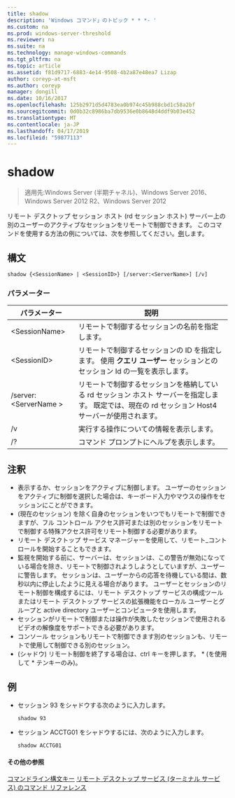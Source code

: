 ```yaml
---
title: shadow
description: 'Windows コマンド」のトピック * * *- '
ms.custom: na
ms.prod: windows-server-threshold
ms.reviewer: na
ms.suite: na
ms.technology: manage-windows-commands
ms.tgt_pltfrm: na
ms.topic: article
ms.assetid: f81d9717-6883-4e14-9508-4b2a87e48ea7 Lizap
author: coreyp-at-msft
ms.author: coreyp
manager: dongill
ms.date: 10/16/2017
ms.openlocfilehash: 125b2971d5d4783ea0b974c45b988cbd1c58a2bf
ms.sourcegitcommit: 0d0b32c8986ba7db9536e0b8648d4ddf9b03e452
ms.translationtype: MT
ms.contentlocale: ja-JP
ms.lasthandoff: 04/17/2019
ms.locfileid: "59877113"
---
```

# <a name="shadow"></a>shadow

>適用先:Windows Server (半期チャネル)、Windows Server 2016、Windows Server 2012 R2、Windows Server 2012

リモート デスクトップ セッション ホスト (rd セッション ホスト) サーバー上の別のユーザーのアクティブなセッションをリモートで制御できます。
このコマンドを使用する方法の例については、次を参照してください。[例](#BKMK_examples)します。

## <a name="syntax"></a>構文
```
shadow {<SessionName> | <SessionID>} [/server:<ServerName>] [/v]
```

### <a name="parameters"></a>パラメーター
|パラメーター|説明|
|-------|--------|
|\<SessionName>|リモートで制御するセッションの名前を指定します。|
|\<SessionID>|リモートで制御するセッションの ID を指定します。 使用 **クエリ ユーザー** セッションとのセッション Id の一覧を表示します。|
|/server:\<ServerName >|リモートで制御するセッションを格納している rd セッション ホスト サーバーを指定します。 既定では、現在の rd セッション Host4 サーバーが使用されます。|
|/v|実行する操作についての情報を表示します。|
|/?|コマンド プロンプトにヘルプを表示します。|

## <a name="remarks"></a>注釈
-   表示するか、セッションをアクティブに制御します。 ユーザーのセッションをアクティブに制御を選択した場合は、キーボード入力やマウスの操作をセッションにことができます。
-   (現在のセッション) を除く自身のセッションをいつでもリモートで制御できますが、フル コントロール アクセス許可または別のセッションをリモートで制御する特殊アクセス許可をリモート制御する必要があります。
-   リモート デスクトップ サービス マネージャーを使用して、リモート_コントロールを開始することもできます。
-   監視を開始する前に、サーバーは、セッションは、この警告が無効になっている場合を除き、リモートで制御されようしようとしていますが、ユーザーに警告します。 セッションは、ユーザーからの応答を待機している間は、数秒以内に停止したように見える場合があります。 ユーザーとセッションのリモート制御を構成するには、リモート デスクトップ サービスの構成ツールまたはリモート デスクトップ サービスの拡張機能をローカル ユーザーとグループと active directory ユーザーとコンピュータを使用します。
-   セッションがリモートで制御または操作が失敗したセッションで使用されるビデオの解像度をサポートできる必要があります。
-   コンソール セッションもリモートで制御できます別のセッションも、リモートで使用して制御できる別のセッション。
-   (シャドウ) リモート制御を終了する場合は、ctrl キーを押します。 * (を使用して \* テンキーのみ)。

## <a name="BKMK_examples"></a>例
-   セッション 93 をシャドウする次のように入力します。
    ```
    shadow 93
    ```
-   セッション ACCTG01 をシャドウするには、次のように入力します。
    ```
    shadow ACCTG01
    ```

#### <a name="additional-references"></a>その他の参照
[コマンドライン構文キー](command-line-syntax-key.md)
[リモート デスクトップ サービス &#40;ターミナル サービス&#41; のコマンド リファレンス](remote-desktop-services-terminal-services-command-reference.md)
